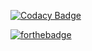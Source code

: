 [![Codacy Badge](https://api.codacy.com/project/badge/Grade/02c118165a8c46eb8dc3dddde8e38687)](https://www.codacy.com?utm_source=github.com&amp;utm_medium=referral&amp;utm_content=Thorge-Huhn/TSA-Bot&amp;utm_campaign=Badge_Grade)

[![forthebadge](https://forthebadge.com/images/badges/contains-cat-gifs.svg)](https://forthebadge.com)
